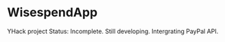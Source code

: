 WisespendApp
============

YHack project
Status: Incomplete. Still developing. Intergrating PayPal API.
